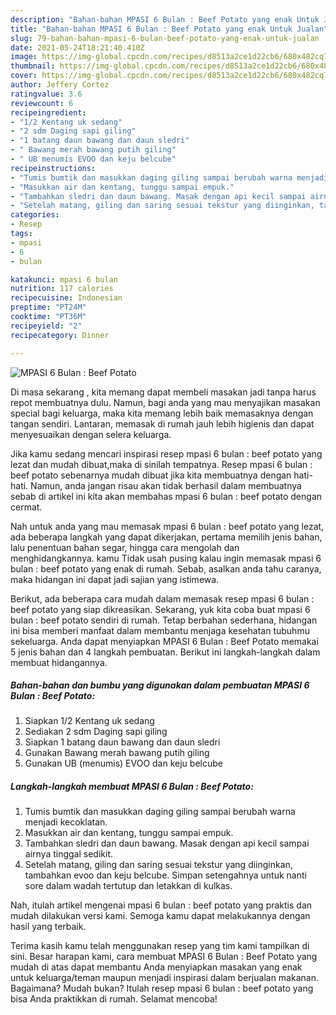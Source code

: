 ```yaml
---
description: "Bahan-bahan MPASI 6 Bulan : Beef Potato yang enak Untuk Jualan"
title: "Bahan-bahan MPASI 6 Bulan : Beef Potato yang enak Untuk Jualan"
slug: 79-bahan-bahan-mpasi-6-bulan-beef-potato-yang-enak-untuk-jualan
date: 2021-05-24T18:21:40.410Z
image: https://img-global.cpcdn.com/recipes/d8513a2ce1d22cb6/680x482cq70/mpasi-6-bulan-beef-potato-foto-resep-utama.jpg
thumbnail: https://img-global.cpcdn.com/recipes/d8513a2ce1d22cb6/680x482cq70/mpasi-6-bulan-beef-potato-foto-resep-utama.jpg
cover: https://img-global.cpcdn.com/recipes/d8513a2ce1d22cb6/680x482cq70/mpasi-6-bulan-beef-potato-foto-resep-utama.jpg
author: Jeffery Cortez
ratingvalue: 3.6
reviewcount: 6
recipeingredient:
- "1/2 Kentang uk sedang"
- "2 sdm Daging sapi giling"
- "1 batang daun bawang dan daun sledri"
- " Bawang merah bawang putih giling"
- " UB menumis EVOO dan keju belcube"
recipeinstructions:
- "Tumis bumtik dan masukkan daging giling sampai berubah warna menjadi kecoklatan."
- "Masukkan air dan kentang, tunggu sampai empuk."
- "Tambahkan sledri dan daun bawang. Masak dengan api kecil sampai airnya tinggal sedikit."
- "Setelah matang, giling dan saring sesuai tekstur yang diinginkan, tambahkan evoo dan keju belcube. Simpan setengahnya untuk nanti sore dalam wadah tertutup dan letakkan di kulkas."
categories:
- Resep
tags:
- mpasi
- 6
- bulan

katakunci: mpasi 6 bulan 
nutrition: 117 calories
recipecuisine: Indonesian
preptime: "PT24M"
cooktime: "PT36M"
recipeyield: "2"
recipecategory: Dinner

---
```



![MPASI 6 Bulan : Beef Potato](https://img-global.cpcdn.com/recipes/d8513a2ce1d22cb6/680x482cq70/mpasi-6-bulan-beef-potato-foto-resep-utama.jpg)

Di masa  sekarang , kita memang dapat membeli masakan jadi tanpa harus repot membuatnya dulu. Namun, bagi anda yang mau menyajikan masakan special bagi keluarga, maka kita memang lebih baik memasaknya dengan tangan sendiri. Lantaran, memasak di rumah jauh lebih higienis dan dapat menyesuaikan dengan selera keluarga.

Jika kamu sedang mencari inspirasi resep mpasi 6 bulan : beef potato yang lezat dan mudah dibuat,maka di sinilah tempatnya. Resep mpasi 6 bulan : beef potato  sebenarnya mudah dibuat jika kita membuatnya dengan hati-hati. Namun, anda jangan risau akan tidak berhasil dalam membuatnya 
sebab di artikel ini kita akan membahas mpasi 6 bulan : beef potato dengan cermat.  



Nah untuk anda yang mau memasak mpasi 6 bulan : beef potato yang lezat, ada beberapa langkah yang dapat dikerjakan, pertama memilih jenis bahan, lalu penentuan bahan segar, hingga cara mengolah dan menghidangkannya. kamu Tidak usah pusing kalau ingin memasak mpasi 6 bulan : beef potato yang enak di rumah. Sebab, asalkan anda  tahu caranya, maka hidangan ini dapat jadi sajian yang istimewa.

Berikut, ada beberapa cara mudah dalam memasak resep mpasi 6 bulan : beef potato yang siap dikreasikan. Sekarang, yuk kita coba buat mpasi 6 bulan : beef potato sendiri di rumah. Tetap berbahan sederhana, hidangan ini bisa memberi manfaat dalam membantu menjaga kesehatan tubuhmu sekeluarga. Anda dapat menyiapkan MPASI 6 Bulan : Beef Potato memakai 5 jenis bahan dan 4 langkah pembuatan. Berikut ini langkah-langkah dalam membuat hidangannya.

<!--inarticleads1-->

##### Bahan-bahan dan bumbu yang digunakan dalam pembuatan MPASI 6 Bulan : Beef Potato:

1. Siapkan 1/2 Kentang uk sedang
1. Sediakan 2 sdm Daging sapi giling
1. Siapkan 1 batang daun bawang dan daun sledri
1. Gunakan  Bawang merah bawang putih giling
1. Gunakan  UB (menumis) EVOO dan keju belcube




<!--inarticleads2-->

##### Langkah-langkah membuat MPASI 6 Bulan : Beef Potato:

1. Tumis bumtik dan masukkan daging giling sampai berubah warna menjadi kecoklatan.
1. Masukkan air dan kentang, tunggu sampai empuk.
1. Tambahkan sledri dan daun bawang. Masak dengan api kecil sampai airnya tinggal sedikit.
1. Setelah matang, giling dan saring sesuai tekstur yang diinginkan, tambahkan evoo dan keju belcube. Simpan setengahnya untuk nanti sore dalam wadah tertutup dan letakkan di kulkas.




Nah, itulah artikel mengenai  mpasi 6 bulan : beef potato  yang praktis dan mudah dilakukan versi kami. Semoga kamu dapat melakukannya dengan hasil yang terbaik. 

Terima kasih kamu telah menggunakan resep yang tim kami tampilkan di sini. Besar harapan kami, cara membuat  MPASI 6 Bulan : Beef Potato yang mudah di atas dapat membantu Anda menyiapkan masakan yang enak untuk keluarga/teman maupun menjadi inspirasi dalam berjualan makanan. Bagaimana? Mudah bukan? Itulah resep mpasi 6 bulan : beef potato yang bisa Anda praktikkan di rumah. Selamat mencoba!

